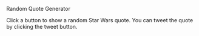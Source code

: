 Random Quote Generator

Click a button to show a random Star Wars quote. You can tweet the quote by clicking the tweet button.
